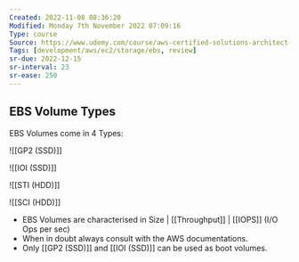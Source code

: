 ```yaml
---
Created: 2022-11-08 08:36:20
Modified: Monday 7th November 2022 07:09:16
Type: course
Source: https://www.udemy.com/course/aws-certified-solutions-architect-associate-saa-c01/?xref=E0Aed11STH4LPUQvCz0GJFABTmM=
Tags: [development/aws/ec2/storage/ebs, review]
sr-due: 2022-12-15
sr-interval: 23
sr-ease: 250
---
```


## EBS Volume Types

EBS Volumes come in 4 Types:

![[GP2 (SSD)]]

![[IOI (SSD)]]

![[STI (HDD)]]

![[SCI (HDD)]]

- EBS Volumes are characterised in Size | [[Throughput]] | [[IOPS]] (I/O Ops per sec)
- When in doubt always consult with the AWS documentations.
- Only [[GP2 (SSD)]] and [[IOI (SSD)]] can be used as boot volumes.


